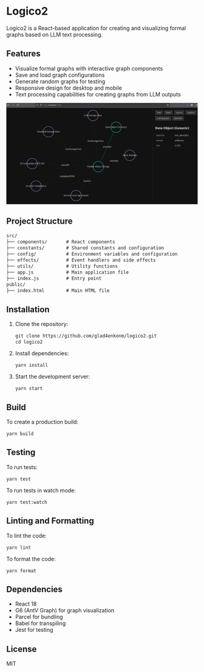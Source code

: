 # Logico2

Logico2 is a React-based application for creating and visualizing formal graphs based on LLM text processing.

## Features

- Visualize formal graphs with interactive graph components
- Save and load graph configurations
- Generate random graphs for testing
- Responsive design for desktop and mobile
- Text processing capabilities for creating graphs from LLM outputs

![Example Image](ya.png)

## Project Structure

```
src/
├── components/       # React components
├── constants/        # Shared constants and configuration
├── config/           # Environment variables and configuration
├── effects/          # Event handlers and side effects
├── utils/            # Utility functions
├── app.js            # Main application file
├── index.js          # Entry point
public/
├── index.html        # Main HTML file
```

## Installation

1. Clone the repository:
   ```
   git clone https://github.com/glad4enkonm/logico2.git
   cd logico2
   ```

2. Install dependencies:
   ```
   yarn install
   ```

3. Start the development server:
   ```
   yarn start
   ```

## Build

To create a production build:
```
yarn build
```

## Testing

To run tests:
```
yarn test
```

To run tests in watch mode:
```
yarn test:watch
```

## Linting and Formatting

To lint the code:
```
yarn lint
```

To format the code:
```
yarn format
```


## Dependencies

- React 18
- G6 (AntV Graph) for graph visualization
- Parcel for bundling
- Babel for transpiling
- Jest for testing

## License

MIT
